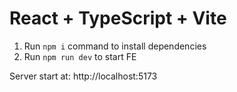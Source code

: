 # React + TypeScript + Vite

1. Run `npm i` command to install dependencies
2. Run `npm run dev` to start FE

Server start at: http://localhost:5173
